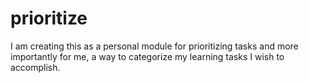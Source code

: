 # prioritize

I am creating this as a personal module for prioritizing tasks and more importantly for me, a way to categorize my learning tasks I wish to accomplish.

